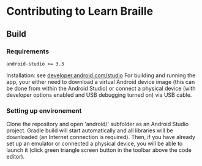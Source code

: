 # Contributing to Learn Braille

## Build
### Requirements
`android-studio >= 3.3`

Installation: see [developer.android.com/studio](https:://developer.android.com/studio)
For building and running the app, your either need to download a virtual Android device image (this can be done from within the Android Studio) or connect a physical device (with developer options enabled and USB debugging turned on) via USB cable.

### Setting up environement

Clone the repository and open 'android/' subfolder as an Android Studio project. Gradle build will start automatically and all libraries will be downloaded (an Internet connection is required). Then, if you have already set up an emulator or connected a physical device, you will be able to launch it (click green triangle screen button in the toolbar above the code editor).


